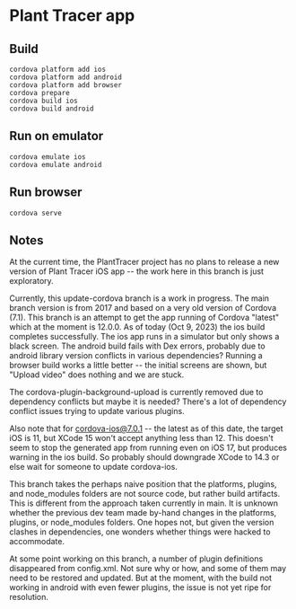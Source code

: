 # Plant Tracer app

## Build

```
cordova platform add ios
cordova platform add android
cordova platform add browser
cordova prepare
cordova build ios
cordova build android
```

## Run on emulator

```
cordova emulate ios
cordova emulate android
```

## Run browser
```
cordova serve
```
## Notes

At the current time, the PlantTracer project has no plans to release a new version of Plant Tracer iOS app -- the work here in this branch is just exploratory.

Currently, this update-cordova branch is a work in progress. The main branch version is from 2017 and based on a very old version of Cordova (7.1). This branch is an attempt to get the app running of Cordova "latest" which at the moment is 12.0.0. As of today (Oct 9, 2023) the ios build completes successfully. The ios app runs in a simulator but only shows a black screen. The android build fails with Dex errors, probably due to android library version conflicts in various dependencies? Running a browser build works a little better -- the initial screens are shown, but "Upload video" does nothing and we are stuck.

The cordova-plugin-background-upload is currently removed due to dependency conflicts but maybe it is needed? There's a lot of dependency conflict issues trying to update various plugins.

Also note that for cordova-ios@7.0.1 -- the latest as of this date, the target iOS is 11, but XCode 15 won't accept anything less than 12. This doesn't seem to stop the generated app from running even on iOS 17, but produces warning in the ios build. So probably should downgrade XCode to 14.3 or else wait for someone to update cordova-ios.

This branch takes the perhaps naive position that the platforms, plugins, and node_modules folders are not source code, but rather build artifacts. This is different from the approach taken currently in main. It is unknown whether the previous dev team made by-hand changes in the platforms, plugins, or node_modules folders. One hopes not, but given the version clashes in dependencies, one wonders whether things were hacked to accommodate.

At some point working on this branch, a number of plugin definitions disappeared from config.xml. Not sure why or how, and some of them may need to be restored and updated. But at the moment, with the build not working in android with even fewer plugins, the issue is not yet ripe for resolution.

